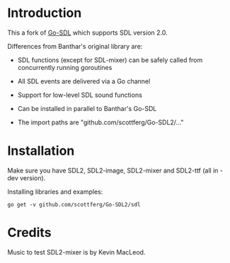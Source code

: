 # Introduction

This a fork of [Go-SDL](http://github.com/banthar/Go-SDL) which supports SDL version 2.0.

Differences from Banthar's original library are:

* SDL functions (except for SDL-mixer) can be safely called from concurrently
  running goroutines
* All SDL events are delivered via a Go channel
* Support for low-level SDL sound functions

* Can be installed in parallel to Banthar's Go-SDL
* The import paths are "github.com/scottferg/Go-SDL2/..."


# Installation

Make sure you have SDL2, SDL2-image, SDL2-mixer and SDL2-ttf (all in -dev version).

Installing libraries and examples:

    go get -v github.com/scottferg/Go-SDL2/sdl


# Credits

Music to test SDL2-mixer is by Kevin MacLeod.
